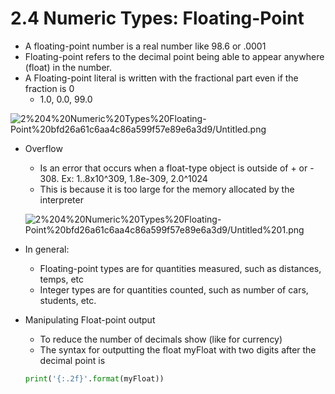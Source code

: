 # 2.4 Numeric Types: Floating-Point

- A floating-point number is a real number like 98.6 or .0001
- Floating-point refers to the decimal point being able to appear anywhere (float) in the number.
- A Floating-point literal is written with the fractional part even if the fraction is 0
    - 1.0, 0.0, 99.0

![2%204%20Numeric%20Types%20Floating-Point%20bfd26a61c6aa4c86a599f57e89e6a3d9/Untitled.png](2%204%20Numeric%20Types%20Floating-Point%20bfd26a61c6aa4c86a599f57e89e6a3d9/Untitled.png)

- Overflow
    - Is an error that occurs when a float-type object is outside of + or - 308. Ex: 1..8x10^309, 1.8e-309, 2.0^1024
    - This is because it is too large for the memory allocated by the interpreter
    
    ![2%204%20Numeric%20Types%20Floating-Point%20bfd26a61c6aa4c86a599f57e89e6a3d9/Untitled%201.png](2%204%20Numeric%20Types%20Floating-Point%20bfd26a61c6aa4c86a599f57e89e6a3d9/Untitled%201.png)
    
- In general:
    - Floating-point types are for quantities measured, such as distances, temps, etc
    - Integer types are for quantities counted, such as number of cars, students, etc.
- Manipulating Float-point output
    - To reduce the number of decimals show (like for currency)
    - The syntax for outputting the float myFloat with two digits after the decimal point is
    
    ```python
    print('{:.2f}'.format(myFloat))
    ```